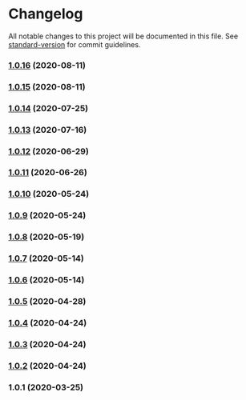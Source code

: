 # Changelog

All notable changes to this project will be documented in this file. See [standard-version](https://github.com/conventional-changelog/standard-version) for commit guidelines.

### [1.0.16](https://github.com/lendroidproject/Rightshare-js/compare/v1.0.15...v1.0.16) (2020-08-11)



### [1.0.15](https://github.com/lendroidproject/Rightshare-js/compare/v1.0.14...v1.0.15) (2020-08-11)



### [1.0.14](https://github.com/lendroidproject/Rightshare-js/compare/v1.0.13...v1.0.14) (2020-07-25)



### [1.0.13](https://github.com/lendroidproject/Rightshare-js/compare/v1.0.12...v1.0.13) (2020-07-16)



### [1.0.12](https://github.com/lendroidproject/Rightshare-js/compare/v1.0.11...v1.0.12) (2020-06-29)



### [1.0.11](https://github.com/lendroidproject/Rightshare-js/compare/v1.0.10...v1.0.11) (2020-06-26)



### [1.0.10](https://github.com/lendroidproject/Rightshare-js/compare/v1.0.9...v1.0.10) (2020-05-24)



### [1.0.9](https://github.com/lendroidproject/Rightshare-js/compare/v1.0.8...v1.0.9) (2020-05-24)



### [1.0.8](https://github.com/lendroidproject/Rightshare-js/compare/v1.0.7...v1.0.8) (2020-05-19)



### [1.0.7](https://github.com/lendroidproject/Rightshare-js/compare/v1.0.6...v1.0.7) (2020-05-14)



### [1.0.6](https://github.com/lendroidproject/Rightshare-js/compare/v1.0.5...v1.0.6) (2020-05-14)



### [1.0.5](https://github.com/lendroidproject/Rightshare-js/compare/v1.0.4...v1.0.5) (2020-04-28)



### [1.0.4](https://github.com/lendroidproject/Rightshare-js/compare/v1.0.3...v1.0.4) (2020-04-24)



### [1.0.3](https://github.com/lendroidproject/Rightshare-js/compare/v1.0.2...v1.0.3) (2020-04-24)



### [1.0.2](https://github.com/lendroidproject/Rightshare-js/compare/v1.0.1...v1.0.2) (2020-04-24)



### 1.0.1 (2020-03-25)
